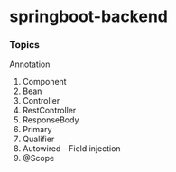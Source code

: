 # springboot-backend
### Topics

Annotation

1. Component
2. Bean
3. Controller
3. RestController
4. ResponseBody
5. Primary
6. Qualifier
7. Autowired - Field injection
8. @Scope 
